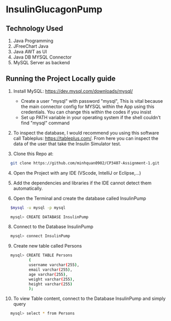 # InsulinGlucagonPump


## Technology Used
1. Java Programming
2. JFreeChart Java
3. Java AWT as UI
4. Java DB MYSQL Connector
5. MySQL Server as backend

## Running the Project Locally guide
1. Install MySQL: https://dev.mysql.com/downloads/mysql/
    - Create a user "mysql" with password "mysql", This is vital because the main connector config for MYSQL within the App using this credentials. You can change this within the codes if you insist
    - Set up PATH variable in your operating system if the shell couldn't find "mysql" command


2. To inspect the database, I would recommend you using this software call Tableplus: https://tableplus.com/. From here you can inspect the data of the user that take the Insulin Simulator test.


3. Clone this Repo at:
  ```sh
    git clone https://github.com/minhquan0902/CP3407-Assignment-1.git
  ```
4. Open the Project with any IDE (VScode, IntelliJ or Eclipse,...)


6. Add the dependencies and libraries if the IDE cannot detect them automatically.

7. Open the Terminal and create the database called InsulinPump
  ```sh
    $mysql -u mysql -p mysql
  ```
  
  ```sh
    mysql> CREATE DATABASE InsulinPump
  ```
  
8. Connect to the Database InsulinPump 

  ```sh
    mysql> connect InsulinPump
  ```
  
9. Create new table called Persons
  
  ```sh
    mysql> CREATE TABLE Persons
            (
            username varchar(255),
            email varchar(255),
            age varchar(255),
            weight varchar(255),
            height varchar(255)
            );
  ```
  
10. To view Table content, connect to the Database InsulinPump and simply query

  ```sh
    mysql> select * from Persons
  ```
  
